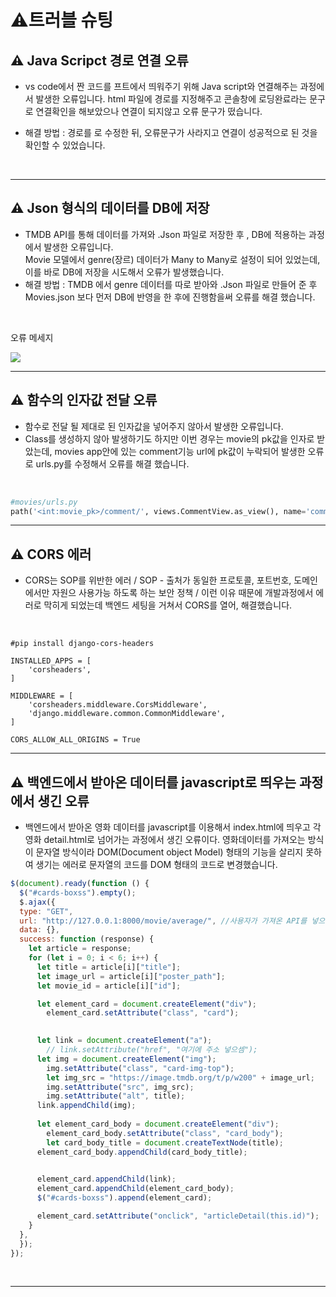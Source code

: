 # ⚠️트러블 슈팅


##  ⚠️ Java Scripct 경로 연결 오류
-  vs code에서 짠 코드를 프트에서 띄워주기 위해 Java script와 연결해주는 과정에서 발생한 오류입니다.
html 파일에 <script src="api.js"></script> 경로를 지정해주고 콘솔창에 로딩완료라는 문구로 연결확인을 해보았으나 연결이 되지않고 오류 문구가 떴습니다.

- 해결 방법 : 경로를 <script src="/api.js"></script>로 수정한 뒤, 오류문구가 사라지고 연결이 성공적으로 된 것을 확인할 수 있었습니다.

<br>

---

##  ⚠️ Json 형식의 데이터를 DB에 저장
-  TMDB API를 통해 데이터를 가져와 .Json 파일로 저장한 후 , DB에 적용하는 과정에서 발생한 오류입니다. <br>
Movie 모델에서 genre(장르) 데이터가 Many to Many로 설정이 되어 있었는데, 이를 바로 DB에 저장을 시도해서 오류가 발생했습니다. 
- 해결 방법 : TMDB 에서 genre 데이터를 따로 받아와 .Json 파일로 만들어 준 후 Movies.json  보다 먼저 DB에 반영을 한 후에 진행함을써 오류를 해결 했습니다.

<br>

오류 메세지

<img src="https://user-images.githubusercontent.com/113073492/200454754-574655db-55a7-4cd2-9a05-ae12cca9741d.png">

<br>



---

##  ⚠️ 함수의 인자값 전달 오류
-  함수로 전달 될 제대로 된 인자값을 넣어주지 않아서 발생한 오류입니다.
- Class를 생성하지 않아 발생하기도 하지만 이번 경우는 movie의 pk값을 인자로 받았는데, movies app안에 있는 comment기능 url에 pk값이 누락되어 발생한 오류로 urls.py를 수정해서 오류를 해결 했습니다.
<br>

```python
#movies/urls.py
path('<int:movie_pk>/comment/', views.CommentView.as_view(), name='comment_view'),
```

---

##  ⚠️ CORS 에러 
-  CORS는 SOP를 위반한 에러 / SOP - 출처가 동일한 프로토콜, 포트번호, 도메인에서만 자원으 사용가능 하도록 하는 보안 정책 / 이런 이유 때문에 개발과정에서 에러로 막히게 되었는데 백엔드 세팅을 거쳐서 CORS를 열어, 해결했습니다.



<br>

```
#pip install django-cors-headers

INSTALLED_APPS = [
    'corsheaders',
]

MIDDLEWARE = [
    'corsheaders.middleware.CorsMiddleware', 
    'django.middleware.common.CommonMiddleware',
]

CORS_ALLOW_ALL_ORIGINS = True

```

---

##  ⚠️ 백엔드에서 받아온 데이터를 javascript로 띄우는 과정에서 생긴 오류
-  백엔드에서 받아온 영화 데이터를 javascript를 이용해서 index.html에 띄우고  각 영화 detail.html로 넘어가는 과정에서 생긴 오류이다. 영화데이터를 가져오는 방식이 문자열 방식이라 DOM(Document object Model) 형태의 기능을 살리지 못하여 생기는 에러로 문자열의 코드를 DOM 형태의 코드로 변경했습니다. 

```javascript
$(document).ready(function () {
  $("#cards-boxss").empty();
  $.ajax({
  type: "GET",
  url: "http://127.0.0.1:8000/movie/average/", //사용자가 가져온 API를 넣으세요
  data: {},
  success: function (response) {
    let article = response;
    for (let i = 0; i < 6; i++) {
      let title = article[i]["title"];
      let image_url = article[i]["poster_path"];
      let movie_id = article[i]["id"];

      let element_card = document.createElement("div"); 
        element_card.setAttribute("class", "card");
      

      let link = document.createElement("a");
        // link.setAttribute("href", "여기에 주소 넣으셈");
      let img = document.createElement("img");
        img.setAttribute("class", "card-img-top");
        let img_src = "https://image.tmdb.org/t/p/w200" + image_url;
        img.setAttribute("src", img_src);
        img.setAttribute("alt", title);
      link.appendChild(img);
      
      let element_card_body = document.createElement("div");
        element_card_body.setAttribute("class", "card_body");
        let card_body_title = document.createTextNode(title);
      element_card_body.appendChild(card_body_title);
      

      element_card.appendChild(link);
      element_card.appendChild(element_card_body);
      $("#cards-boxss").append(element_card);

      element_card.setAttribute("onclick", "articleDetail(this.id)");
    }
  },
  });
});
``` 



<br>



---





